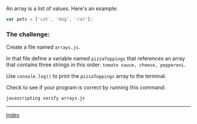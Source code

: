 An array is a list of values. Here's an example:

```js
var pets = ['cat', 'dog', 'rat'];
```

### The challenge:

Create a file named `arrays.js`.

In that file define a variable named `pizzaToppings` that references an array that contains three strings in this order: `tomato sauce, cheese, pepperoni`.

Use `console.log()` to print the `pizzaToppings` array to the terminal.

Check to see if your program is correct by running this command:

```bash
javascripting verify arrays.js
```

---

[Index](#) 
